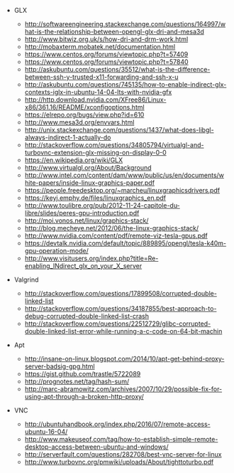 - GLX
	- http://softwareengineering.stackexchange.com/questions/164997/what-is-the-relationship-between-opengl-glx-dri-and-mesa3d
	- http://www.bitwiz.org.uk/s/how-dri-and-drm-work.html
	- http://mobaxterm.mobatek.net/documentation.html
	- https://www.centos.org/forums/viewtopic.php?t=57409
	- https://www.centos.org/forums/viewtopic.php?t=57840
	- http://askubuntu.com/questions/35512/what-is-the-difference-between-ssh-y-trusted-x11-forwarding-and-ssh-x-u
	- http://askubuntu.com/questions/745135/how-to-enable-indirect-glx-contexts-iglx-in-ubuntu-14-04-lts-with-nvidia-gfx
	- http://http.download.nvidia.com/XFree86/Linux-x86/361.16/README/xconfigoptions.html
	- https://elrepo.org/bugs/view.php?id=610
	- http://www.mesa3d.org/envvars.html
	- http://unix.stackexchange.com/questions/1437/what-does-libgl-always-indirect-1-actually-do
	- http://stackoverflow.com/questions/34805794/virtualgl-and-turbovnc-extension-glx-missing-on-display-0-0
	- https://en.wikipedia.org/wiki/GLX
	- http://www.virtualgl.org/About/Background
	- http://www.intel.com/content/dam/www/public/us/en/documents/white-papers/inside-linux-graphics-paper.pdf
	- https://people.freedesktop.org/~marcheu/linuxgraphicsdrivers.pdf
	- https://keyj.emphy.de/files/linuxgraphics_en.pdf
	- http://www.toulibre.org/pub/2012-11-24-capitole-du-libre/slides/peres-gpu-introduction.pdf
	- http://moi.vonos.net/linux/graphics-stack/
	- http://blog.mecheye.net/2012/06/the-linux-graphics-stack/
	- http://www.nvidia.com/content/pdf/remote-viz-tesla-gpus.pdf
	- https://devtalk.nvidia.com/default/topic/889895/opengl/tesla-k40m-gpu-operation-mode/
	- http://www.visitusers.org/index.php?title=Re-enabling_INdirect_glx_on_your_X_server

- Valgrind
	- http://stackoverflow.com/questions/17899508/corrupted-double-linked-list
	- http://stackoverflow.com/questions/34187855/best-approach-to-debug-corrupted-double-linked-list-crash
	- http://stackoverflow.com/questions/22512729/glibc-corrupted-double-linked-list-error-while-running-a-c-code-on-64-bit-machin

- Apt
	- http://insane-on-linux.blogspot.com/2014/10/apt-get-behind-proxy-server-badsig-gpg.html
	- https://gist.github.com/trastle/5722089
	- http://prognotes.net/tag/hash-sum/
	- http://marc-abramowitz.com/archives/2007/10/29/possible-fix-for-using-apt-through-a-broken-http-proxy/

- VNC
	- http://ubuntuhandbook.org/index.php/2016/07/remote-access-ubuntu-16-04/
	- http://www.makeuseof.com/tag/how-to-establish-simple-remote-desktop-access-between-ubuntu-and-windows/
	- http://serverfault.com/questions/282708/best-vnc-server-for-linux
	- http://www.turbovnc.org/pmwiki/uploads/About/tighttoturbo.pdf
